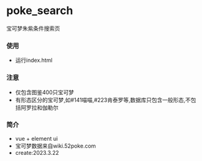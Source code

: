 # poke_search
宝可梦朱紫条件搜索页

### 使用
- 运行index.html


### 注意
- 仅包含图鉴400只宝可梦
- 有形态区分的宝可梦,如#141喵喵,#223肯泰罗等,数据库只包含一般形态,不包括阿罗拉和伽勒尔


### 简介
- vue + element ui
- 宝可梦数据来自wiki.52poke.com
- create:2023.3.22

